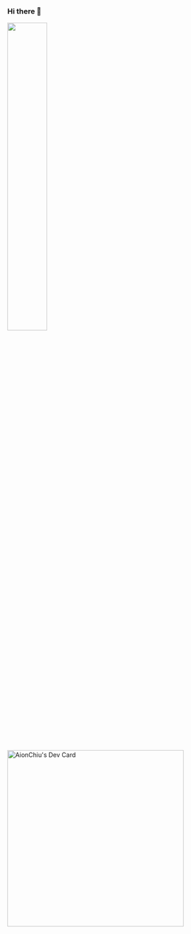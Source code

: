 ### Hi there 👋
<div>
  <img align="left" width="42.3%" src="https://github-readme-stats.vercel.app/api/top-langs/?username=chingQAQ&layout=compact&theme=dark">
  <a href="https://app.daily.dev/aion"><img src="https://api.daily.dev/devcards/v2/CTRxnOFxWkhtpCsiCVACU.png?type=wide&r=z46" width="400" alt="AionChiu's Dev Card"/></a>
</div>
<!--
**chingQAQ/chingQAQ** is a ✨ _special_ ✨ repository because its `README.md` (this file) appears on your GitHub profile.

Here are some ideas to get you started:

- 🔭 I’m currently working on ...
- 🌱 I’m currently learning ...
- 👯 I’m looking to collaborate on ...
- 🤔 I’m looking for help with ...
- 💬 Ask me about ...
- 📫 How to reach me: ...
- 😄 Pronouns: ...
- ⚡ Fun fact: ...
-->
